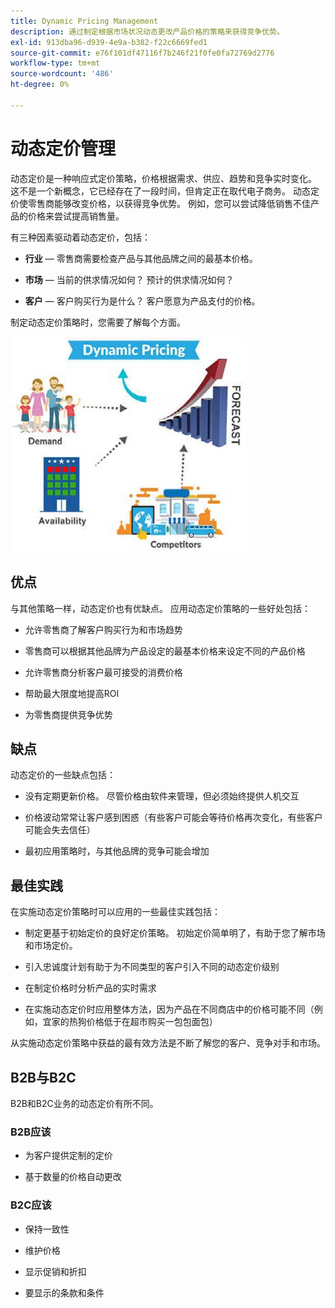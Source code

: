 ```yaml
---
title: Dynamic Pricing Management
description: 通过制定根据市场状况动态更改产品价格的策略来获得竞争优势。
exl-id: 913dba96-d939-4e9a-b382-f22c6669fed1
source-git-commit: e76f101df47116f7b246f21f0fe0fa72769d2776
workflow-type: tm+mt
source-wordcount: '486'
ht-degree: 0%

---
```


# 动态定价管理

动态定价是一种响应式定价策略，价格根据需求、供应、趋势和竞争实时变化。 这不是一个新概念，它已经存在了一段时间，但肯定正在取代电子商务。 动态定价使零售商能够改变价格，以获得竞争优势。 例如，您可以尝试降低销售不佳产品的价格来尝试提高销售量。

有三种因素驱动着动态定价，包括：

- **行业** — 零售商需要检查产品与其他品牌之间的最基本价格。

- **市场** — 当前的供求情况如何？ 预计的供求情况如何？

- **客户** — 客户购买行为是什么？ 客户愿意为产品支付的价格。

制定动态定价策略时，您需要了解每个方面。

![动态定价图](../../assets/playbooks/dynamic-pricing-diagram.png)

## 优点

与其他策略一样，动态定价也有优缺点。 应用动态定价策略的一些好处包括：

- 允许零售商了解客户购买行为和市场趋势

- 零售商可以根据其他品牌为产品设定的最基本价格来设定不同的产品价格

- 允许零售商分析客户最可接受的消费价格

- 帮助最大限度地提高ROI

- 为零售商提供竞争优势

## 缺点

动态定价的一些缺点包括：

- 没有定期更新价格。 尽管价格由软件来管理，但必须始终提供人机交互

- 价格波动常常让客户感到困惑（有些客户可能会等待价格再次变化，有些客户可能会失去信任）

- 最初应用策略时，与其他品牌的竞争可能会增加

## 最佳实践

在实施动态定价策略时可以应用的一些最佳实践包括：

- 制定更基于初始定价的良好定价策略。 初始定价简单明了，有助于您了解市场和市场定价。

- 引入忠诚度计划有助于为不同类型的客户引入不同的动态定价级别

- 在制定价格时分析产品的实时需求

- 在实施动态定价时应用整体方法，因为产品在不同商店中的价格可能不同（例如，宜家的热狗价格低于在超市购买一包包面包）

从实施动态定价策略中获益的最有效方法是不断了解您的客户、竞争对手和市场。

## B2B与B2C

B2B和B2C业务的动态定价有所不同。

### B2B应该

- 为客户提供定制的定价

- 基于数量的价格自动更改

### B2C应该

- 保持一致性

- 维护价格

- 显示促销和折扣

- 要显示的条款和条件
